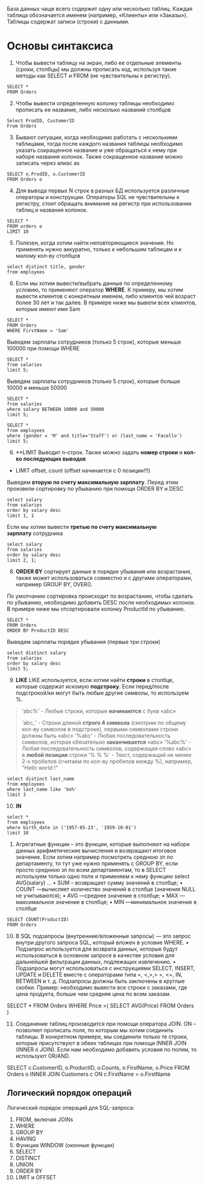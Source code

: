 База данных чаще всего содержит одну или несколько таблиц. Каждая таблица обозначается именем (например, «Клиенты» или «Заказы»). Таблицы содержат записи (строки) с данными.
# Основы синтаксиса

1) Чтобы вывести таблицу на экран, либо ее отдельные элементы (сроки, столбцы) мы должны прописать код, используя такие методы как SELECT и FROM (не чувствительны к регистру).

```
SELECT *
FROM Orders
```

2) Чтобы вывести определенную колонку таблицы необходимо прописать ее название, либо несколько названий столбцов

```
Select ProdID, CustomerID
From Orders
```


3) Бывают ситуации, когда необходимо работать с несколькими таблицами, тогда после каждого названия таблицы необходимо указать сокращенное название и уже обращаться к нему при наборе названия колонок. Также сокращенное название можно записать через алиас as

```
SELECT o.ProdID, o.CustomerID
FROM Orders o
```

4) Для вывода первых N строк в разных БД используется различные операторы и конструкции. Операторы SQL не чувствительны к регистру, стоит обращать внимание на регистр при использовании таблиц и названия колонок.

```
SELECT *
FROM orders o
LIMIT 10
```

5) Полезен, когда хотим найти неповторяющиеся значения. Но применять нужно аккуратно, только к небольшим таблицам и к малому кол-ву столбцов
```
select distinct title, gender
from employees
```
6) Если мы хотим вывести/выбрать данные по определенному условию, то применяют оператор **WHERE**. К примеру, мы хотим вывести клиентов с конкретным именем, либо клиентов чей возраст более 30 лет и так далее.
В примере ниже мы вывели всех клиентов, которые имеют имя Sam

```
SELECT *
FROM Orders
WHERE FirstName = 'Sam'
```
Выведем зарплаты сотрудников (только 5 строк), которые меньше 100000 при помощи WHERE
```
SELECT *
from salaries
limit 5;
```

Выведем зарплаты сотрудников (только 5 строк), которые больше 10000 и меньше 50000
```
SELECT *
from salaries
where salary BETWEEN 10000 and 50000
limit 5;
```

```
SELECT *
from employees
where (gender = 'M' and title='Staff') or (last_name = 'Facello')
limit 5;
```
6) **LIMIT
Выводит n-строк. Также можно задать **номер строки** и **кол-во последующих выводов**

- LIMIT offset, count (offset начинается с 0 позиции!!!)

Выведем **вторую по счету максимальную зарплату**. Перед этим произвели сортировку по убыванию при помощи ORDER BY и DESC

```
select salary
from salaries
order by salary desc
limit 1, 1
```

Если мы хотим вывести **третью по счету максимальную зарплату** сотрудника

```
select salary
from salaries
order by salary desc
limit 2, 1;
```

8) **ORDER BY** сортирует данные в порядке убывания или возрастания, также может использоваться совместно и с другими операторами, например GROUP BY, OVER().

По умолчанию сортировка происходит по возрастанию, чтобы сделать по убыванию, необходимо добавить DESC после необходимых колонок.
В примере ниже мы отсортировали колонку ProductId по убыванию.

```
SELECT *
FROM Orders
ORDER BY ProductID DESC
```

Выведем зарплаты порядке убывания (первые три строки)
```
select distinct salary
from salaries
order by salary desc
limit 5;
```
9) **LIKE**
LIKE используется, если хотим найти **строки** в столбце, которые содержат искомую **подстроку**.
Если перед/после подстрокой/ки могут быть любые другие символы, то используем %.

> 'abc%' - Любые строки, которые **начинаются** с букв «abc»
> 
> 'abc_' - Строки длиной **строго 4 символа** (смотрим по общему кол-ву символов в подстроке), первыми символами строки должны быть «abc»
> '%abc' - Любая последовательность символов, которая обязательно **заканчивается** «abc»
> '%abc%' - Любая последовательность символов, содержащая слово «abc» в **любой позиции** строки
> '% % %' - Текст, содержащий не менее 2-х пробелов (считаем по кол-ву пробелов между %), например, "Hello world !"
```
select distinct last_name
from employees
where last_name like 'be%'
limit 3
```
10) **IN**
```
select *
from employees
where birth_date in ('1957-05-23', '1959-10-01')
limit 10
```
1) Агрегатные функции – это функции, которые выполняют на наборе данных
арифметические вычисления и возвращают итоговое значение.
Если хотим например посмотреть среднюю зп по департаменту, то тут уже нужно
применять с GROUP BY, если просто среднюю зп по всем департаментам, то в SELECT
используем только одно поле и применяем к нему функцию select AVG(salary) …
• SUM – возвращает сумму значений в столбце;
• COUNT —вычисляет количество значений в столбце (значения NULL не
учитываются);
• AVG —среднее значение в столбце;
• MAX —максимальное значение в столбце;
• MIN —минимальное значение в столбце

```
SELECT COUNT(ProductID)
FROM Orders
```

10) В SQL подзапросы (внутренние/вложенные запросы) — это запрос внутри другого запроса SQL, который вложен в условие WHERE.
• Подзапрос используется для возврата данных, которые будут использоваться в основном запросе в качестве условия для дальнейшей фильтрации данных, подлежащих извлечению.
• Подзапросы могут использоваться с инструкциями SELECT, INSERT, UPDATE и DELETE вместе с операторами типа =, <,>,> =, <=, IN, BETWEEN и т. д. Подзапросы должны быть заключены в круглые скобки.
Пример: необходимо вывести все строки с заказами, где цена продукта, больше чем средняя цена по всем заказам.

SELECT *
FROM Orders
WHERE Price >(
	SELECT AVG(Price)
	FROM Orders
)

11) Соединение таблиц производится при помощи оператора JOIN. ON – позволяет прописать поля, по которым мы хотим соединить таблицы. В конкретном примере, мы соединили только те строки, которые присутствуют в обеих таблицах при помощи INNER JOIN (INNER ó JOIN). Если нам необходимо добавить условия по полям, то используют OR/AND.

SELECT c.CustomerID, o.ProductID, o.Counts, o.FirstName, o.Price
FROM Orders o
INNER JOIN Customers c ON c.FirstName = o.FirstName


## Логический порядок операций
Логический порядок операций для SQL-запроса:
1. FROM, включая JOINs
2. WHERE
3. GROUP BY
4. HAVING
5. Функции WINDOW (оконные функции)
6. SELECT
7. DISTINCT
8. UNION
9. ORDER BY
10. LIMIT и OFFSET

